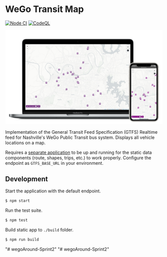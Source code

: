 # WeGo Transit Map

[![Node CI](https://github.com/transitnownash/wego-bus-map/actions/workflows/nodejs.yml/badge.svg)](https://github.com/transitnownash/wego-bus-map/actions/workflows/nodejs.yml) [![CodeQL](https://github.com/transitnownash/wego-bus-map/actions/workflows/codeql-analysis.yml/badge.svg)](https://github.com/transitnownash/wego-bus-map/actions/workflows/codeql-analysis.yml)

![screenshot](screenshot.png)

Implementation of the General Transit Feed Specification (GTFS) Realtime feed for Nashville's WeGo Public Transit bus system. Displays all vehicle locations on a map.

Requires a [separate application](https://github.com/transitnownash/gtfs-rails-api) to be up and running for the static data components (route, shapes, trips, etc.) to work properly. Configure the endpoint as `GTFS_BASE_URL` in your environment.

## Development

Start the application with the default endpoint.

```bash
$ npm start
```

Run the test suite.

```bash
$ npm test
```

Build static app to `./build` folder.

```bash
$ npm run build
```
"# wegoAround-Sprint2" 
"# wegoAround-Sprint2" 
